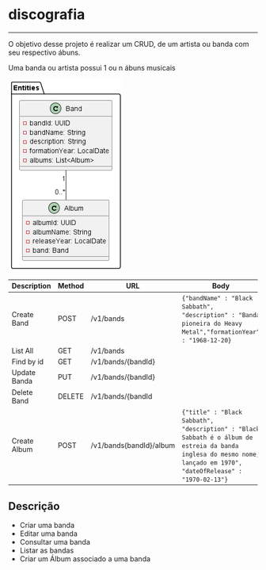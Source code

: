 # discografia

--------------------------

O objetivo desse projeto é realizar um CRUD, de um artista ou banda com seu respectivo ábuns.

Uma banda ou artista possui 1 ou n ábuns musicais


![img.png](img.png)


| Description  | Method | URL  | Body                                                                                                                                                    |
|--------------|--------|---|---------------------------------------------------------------------------------------------------------------------------------------------------------|
| Create Band  | POST   | /v1/bands	 | `{"bandName" : "Black Sabbath", "description" : "Banda pioneira do Heavy Metal","formationYear" : "1968-12-20}`                                         |
| List All     | GET    |/v1/bands   |                                                                                                                                                         |
| Find by id   | GET    | /v1/bands/{bandId}  |                                                                                                                                                         |
| Update Banda | PUT    | /v1/bands/{bandId}  |                                                                                                                                                         |
| Delete Band  | DELETE | /v1/bands/{bandId  |                                                                                                                                                         |
| Create Album | POST     |     /v1/bands{bandId}/album               | `{"title" : "Black Sabbath", "description" : "Black Sabbath é o álbum de estreia da banda inglesa do mesmo nome, lançado em 1970", "dateOfRelease" : "1970-02-13"}` |


## Descrição
- Criar uma banda
- Editar uma banda
- Consultar uma banda
- Listar as bandas
- Criar um Álbum associado a uma banda

